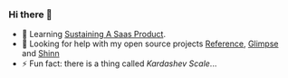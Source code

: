 ### Hi there 👋

- 🌱  Learning [Sustaining A Saas Product](https://butterops.dev).
- 🤔  Looking for help with my open source projects [Reference](https://github.com/butterops/reference), [Glimpse](https://github.com/butterops/glimpse) and [Shinn](https://github.com/butterops/shinn)
- ⚡ Fun fact: there is a thing called *Kardashev Scale*...
